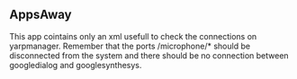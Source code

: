 ## AppsAway

This app cointains only an xml usefull to check the connections on yarpmanager. Remember that the ports /microphone/* should be disconnected from the system and there should be no connection between googledialog and googlesynthesys.

